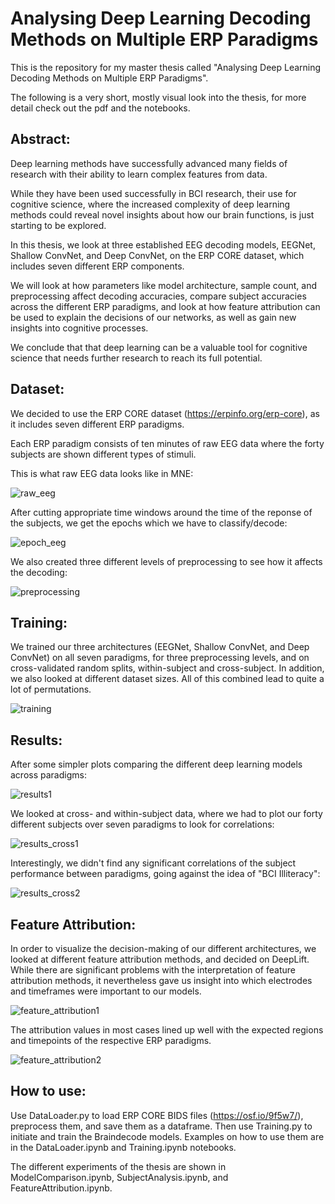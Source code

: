 # Analysing Deep Learning Decoding Methods on Multiple ERP Paradigms

This is the repository for my master thesis called "Analysing Deep Learning Decoding Methods on Multiple ERP Paradigms".

The following is a very short, mostly visual look into the thesis, for more detail check out the pdf and the notebooks.

## Abstract:

Deep learning methods have successfully advanced many fields of research with their
ability to learn complex features from data. 

While they have been used successfully in
BCI research, their use for cognitive science, where the increased complexity of deep
learning methods could reveal novel insights about how our brain functions, is just
starting to be explored. 

In this thesis, we look at three established EEG decoding models,
EEGNet, Shallow ConvNet, and Deep ConvNet, on the ERP CORE dataset, which includes
seven different ERP components. 

We will look at how parameters like model architecture,
sample count, and preprocessing affect decoding accuracies, compare subject accuracies
across the different ERP paradigms, and look at how feature attribution can be used
to explain the decisions of our networks, as well as gain new insights into cognitive
processes. 

We conclude that that deep learning can be a valuable tool for cognitive
science that needs further research to reach its full potential.

## Dataset:

We decided to use the ERP CORE dataset (https://erpinfo.org/erp-core), as it includes seven different ERP paradigms.

Each ERP paradigm consists of ten minutes of raw EEG data where the forty subjects are shown different types of stimuli.

This is what raw EEG data looks like in MNE:

![raw_eeg](https://user-images.githubusercontent.com/28629116/170886227-24b51ffb-2873-4189-a66d-4ca34b42afe6.png)

After cutting appropriate time windows around the time of the reponse of the subjects, we get the epochs which we have to classify/decode:

![epoch_eeg](https://user-images.githubusercontent.com/28629116/170886309-80387b8e-2308-4e9e-ba01-b7b8333eaae3.png)

We also created three different levels of preprocessing to see how it affects the decoding:

![preprocessing](https://user-images.githubusercontent.com/28629116/170886754-1811ce79-128e-4569-985d-0fee4675357e.png)


## Training:

We trained our three architectures (EEGNet, Shallow ConvNet, and Deep ConvNet) on all seven paradigms, for three preprocessing levels, and on cross-validated random splits, within-subject and cross-subject. In addition, we also looked at different dataset sizes. All of this combined lead to quite a lot of permutations.

![training](https://user-images.githubusercontent.com/28629116/170886552-a94ab4b4-a5ca-43c0-8329-fa2797c80c95.png)

## Results:

After some simpler plots comparing the different deep learning models across paradigms:

![results1](https://user-images.githubusercontent.com/28629116/170887031-de43cdf0-b8bd-4d1e-9803-f5bcdfec2080.png)

We looked at cross- and within-subject data, where we had to plot our forty different subjects over seven paradigms to look for correlations:

![results_cross1](https://user-images.githubusercontent.com/28629116/170887851-a9fab8be-e2eb-47a3-afb8-889c67184dd8.png)

Interestingly, we didn't find any significant correlations of the subject performance between paradigms, going against the idea of "BCI Illiteracy":

![results_cross2](https://user-images.githubusercontent.com/28629116/170887918-fe8fcb1a-4735-4300-b7ad-c18c8f253966.png)

## Feature Attribution:

In order to visualize the decision-making of our different architectures, we looked at different feature attribution methods, and decided on DeepLift.
While there are significant problems with the interpretation of feature attribution methods, it nevertheless gave us insight into which electrodes and timeframes were important to our models.

![feature_attribution1](https://user-images.githubusercontent.com/28629116/170888182-544cd8d7-b549-4aee-8e78-bfdc7e7d5495.png)

The attribution values in most cases lined up well with the expected regions and timepoints of the respective ERP paradigms.

![feature_attribution2](https://user-images.githubusercontent.com/28629116/170888261-636d8022-ed1f-484e-8b69-b24601cea237.png)

## How to use:

Use DataLoader.py to load ERP CORE BIDS files (https://osf.io/9f5w7/), preprocess them, and save them as a dataframe.
Then use Training.py to initiate and train the Braindecode models. Examples on how to use them are in the DataLoader.ipynb and Training.ipynb notebooks.

The different experiments of the thesis are shown in ModelComparison.ipynb, SubjectAnalysis.ipynb, and FeatureAttribution.ipynb.
